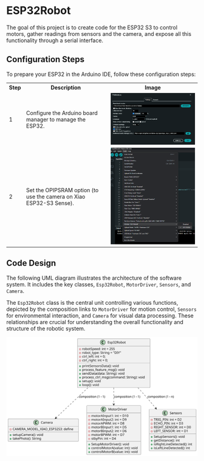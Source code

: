 # ESP32Robot
The goal of this project is to create code for the ESP32 S3 to control motors, gather readings from sensors and the camera, and expose all this functionality through a serial interface.

## Configuration Steps
To prepare your ESP32 in the Arduino IDE, follow these configuration steps:

<table>
<tr>
    <th>Step</th>
    <th>Description</th>
    <th>Image</th>
</tr>
<tr>
    <td>1</td>
    <td>Configure the Arduino board manager to manage the ESP32.</td>
    <td><img src="Img/ArduinoBoardManager.png" alt="Arduino Board Manager" width="600"/></td>
</tr>
<tr>
    <td>2</td>
    <td>Set the OPIPSRAM option (to use the camera on Xiao ESP32-S3 Sense).</td>
    <td><img src="Img/OPIPSRAM.png" alt="OPIPSRAM Setting" width="400"/></td>
</tr>
</table>

## Code Design

The following UML diagram illustrates the architecture of the software system. It includes the key classes, `Esp32Robot`, `MotorDriver`, `Sensors`, and `Camera`.
 
The `Esp32Robot` class is the central unit controlling various functions, depicted by the composition links to `MotorDriver` for motion control, `Sensors` for environmental interaction, and `Camera` for visual data processing. These relationships are crucial for understanding the overall functionality and structure of the robotic system.

<img src="Design/UML.svg" alt="Base Circuit" width="800"/>
